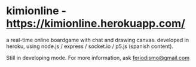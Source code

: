 # kimionline - https://kimionline.herokuapp.com/

a real-time online boardgame with chat and drawing canvas. developed in heroku, using node.js / express / socket.io / p5.js (spanish content).

Still in developing mode. For more information, ask feriodismo@gmail.com
